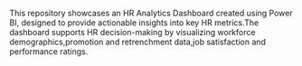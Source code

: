 This repository showcases an HR Analytics Dashboard created using Power BI, designed to provide actionable insights into key HR metrics.The dashboard supports HR decision-making by visualizing workforce demographics,promotion and retrenchment data,job satisfaction and performance ratings.
